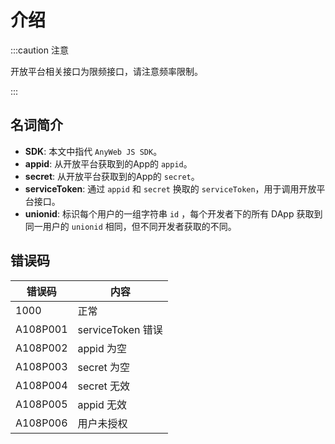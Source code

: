 # 介绍

:::caution 注意

开放平台相关接口为限频接口，请注意频率限制。

:::

## 名词简介

* **SDK**: 本文中指代 `AnyWeb JS SDK`。
* **appid**: 从开放平台获取到的App的 `appid`。
* **secret**: 从开放平台获取到的App的 `secret`。
* **serviceToken**: 通过 `appid` 和 `secret` 换取的 `serviceToken`，用于调用开放平台接口。
* **unionid**: 标识每个用户的一组字符串 `id` ，每个开发者下的所有 DApp 获取到同一用户的 `unionid` 相同，但不同开发者获取的不同。

## 错误码

| 错误码      | 内容              |
|----------|-----------------|
| 1000     | 正常              | 
| A108P001 | serviceToken 错误 |
| A108P002 | appid 为空        |
| A108P003 | secret 为空       |
| A108P004 | secret 无效       |
| A108P005 | appid 无效        |
| A108P006 | 用户未授权           |

